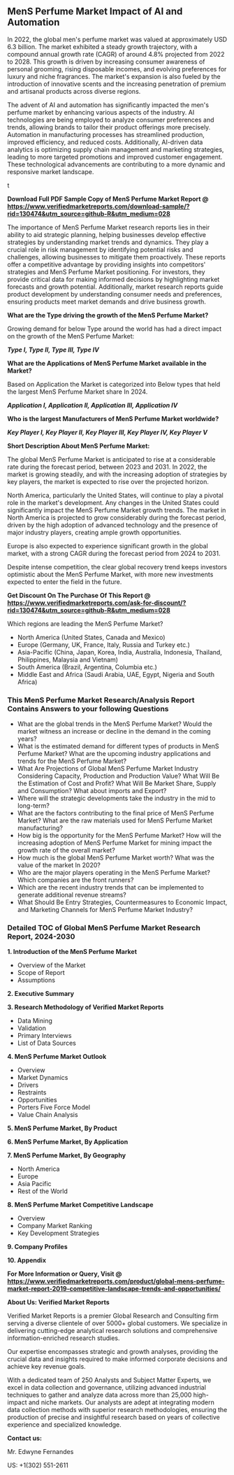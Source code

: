 <h2>MenS Perfume Market Impact of AI and Automation</h2><p>In 2022, the global men's perfume market was valued at approximately USD 6.3 billion. The market exhibited a steady growth trajectory, with a compound annual growth rate (CAGR) of around 4.8% projected from 2022 to 2028. This growth is driven by increasing consumer awareness of personal grooming, rising disposable incomes, and evolving preferences for luxury and niche fragrances. The market's expansion is also fueled by the introduction of innovative scents and the increasing penetration of premium and artisanal products across diverse regions.</p><p>The advent of AI and automation has significantly impacted the men's perfume market by enhancing various aspects of the industry. AI technologies are being employed to analyze consumer preferences and trends, allowing brands to tailor their product offerings more precisely. Automation in manufacturing processes has streamlined production, improved efficiency, and reduced costs. Additionally, AI-driven data analytics is optimizing supply chain management and marketing strategies, leading to more targeted promotions and improved customer engagement. These technological advancements are contributing to a more dynamic and responsive market landscape.</p>t</p><p id="" class=""><strong>Download Full PDF Sample Copy of MenS Perfume Market Report @ <a href="https://www.verifiedmarketreports.com/download-sample/?rid=130474&utm_source=github-R&utm_medium=028" target="_blank">https://www.verifiedmarketreports.com/download-sample/?rid=130474&utm_source=github-R&utm_medium=028</a></strong></p><p>The importance of&nbsp;MenS Perfume Market research reports lies in their ability to aid strategic planning, helping businesses develop effective strategies by understanding market trends and dynamics. They play a crucial role in risk management by identifying potential risks and challenges, allowing businesses to mitigate them proactively. These reports offer a competitive advantage by providing insights into competitors' strategies and MenS Perfume Market positioning. For investors, they provide critical data for making informed decisions by highlighting market forecasts and growth potential. Additionally, market research reports guide product development by understanding consumer needs and preferences, ensuring products meet market demands and drive business growth.</p><p><strong>What are the&nbsp;Type driving the growth of the MenS Perfume Market?</strong></p><p id="" class="">Growing demand for below Type around the world has had a direct impact on the growth of the MenS Perfume Market:</p><em><strong>Type I, Type II, Type III, Type IV</strong></em></p><strong>What are the&nbsp;Applications&nbsp;of MenS Perfume Market available in the Market?</strong></p><p id="" class="">Based on Application the Market is categorized into Below types that held the largest MenS Perfume Market share In 2024.</p><em><strong>Application I, Application II, Application III, Application IV</strong></em></p><strong>Who is the largest Manufacturers of MenS Perfume Market worldwide?</strong></p><p><em><strong>Key Player I, Key Player II, Key Player III, Key Player IV, Key Player V</strong></em></p><p id="" class=""><strong>Short Description About MenS Perfume Market:</strong></p><p>The global MenS Perfume Market is anticipated to rise at a considerable rate during the forecast period, between 2023 and 2031. In 2022, the market is growing steadily, and with the increasing adoption of strategies by key players, the market is expected to rise over the projected horizon.</p><p>North America, particularly the United States, will continue to play a pivotal role in the market's development. Any changes in the United States could significantly impact the MenS Perfume Market growth trends. The market in North America is projected to grow considerably during the forecast period, driven by the high adoption of advanced technology and the presence of major industry players, creating ample growth opportunities.</p><p>Europe is also expected to experience significant growth in the global market, with a strong CAGR during the forecast period from 2024 to 2031.</p><p>Despite intense competition, the clear global recovery trend keeps investors optimistic about the MenS Perfume Market, with more new investments expected to enter the field in the future.</p><p id="" class=""><strong>Get Discount On The Purchase Of This Report @ <a href="https://www.verifiedmarketreports.com/ask-for-discount/?rid=130474&utm_source=github-R&utm_medium=028" target="_blank">https://www.verifiedmarketreports.com/ask-for-discount/?rid=130474&utm_source=github-R&utm_medium=028</a></strong></p>Which regions are leading the MenS Perfume Market?</p><ul><li>North America (United States, Canada and Mexico)</li><li>Europe (Germany, UK, France, Italy, Russia and Turkey etc.)</li><li>Asia-Pacific (China, Japan, Korea, India, Australia, Indonesia, Thailand, Philippines, Malaysia and Vietnam)</li><li>South America (Brazil, Argentina, Columbia etc.)</li><li>Middle East and Africa (Saudi Arabia, UAE, Egypt, Nigeria and South Africa)</li></ul><h3 id="" class="">This MenS Perfume Market Research/Analysis Report Contains Answers to your following Questions</h3><ul><li>What are the global trends in the MenS Perfume Market? Would the market witness an increase or decline in the demand in the coming years?</li><li>What is the estimated demand for different types of products in MenS Perfume Market? What are the upcoming industry applications and trends for the MenS Perfume Market?</li><li>What Are Projections of Global MenS Perfume Market Industry Considering Capacity, Production and Production Value? What Will Be the Estimation of Cost and Profit? What Will Be Market Share, Supply and Consumption? What about imports and Export?</li><li>Where will the strategic developments take the industry in the mid to long-term?</li><li>What are the factors contributing to the final price of MenS Perfume Market? What are the raw materials used for MenS Perfume Market manufacturing?</li><li>How big is the opportunity for the MenS Perfume Market? How will the increasing adoption of MenS Perfume Market for mining impact the growth rate of the overall market?</li><li>How much is the global MenS Perfume Market worth? What was the value of the market In 2020?</li><li>Who are the major players operating in the MenS Perfume Market? Which companies are the front runners?</li><li>Which are the recent industry trends that can be implemented to generate additional revenue streams?</li><li>What Should Be Entry Strategies, Countermeasures to Economic Impact, and Marketing Channels for MenS Perfume Market Industry?</li></ul><h3 id="" class="">Detailed TOC of Global MenS Perfume Market Research Report, 2024-2030</h3><p id="" class=""><strong>1. Introduction of the MenS Perfume Market</strong></p><ul><li>Overview of the Market</li><li>Scope of Report</li><li>Assumptions</li></ul><p id="" class=""><strong>2. Executive Summary</strong></p><p id="" class=""><strong>3. Research Methodology of Verified Market Reports</strong></p><ul><li>Data Mining</li><li>Validation</li><li>Primary Interviews</li><li>List of Data Sources</li></ul><p id="" class=""><strong>4. MenS Perfume Market Outlook</strong></p><ul><li>Overview</li><li>Market Dynamics</li><li>Drivers</li><li>Restraints</li><li>Opportunities</li><li>Porters Five Force Model</li><li>Value Chain Analysis</li></ul><p id="" class=""><strong>5. MenS Perfume Market, By Product</strong></p><p id="" class=""><strong>6. MenS Perfume Market, By Application</strong></p><p id="" class=""><strong>7. MenS Perfume Market, By Geography</strong></p><ul><li>North America</li><li>Europe</li><li>Asia Pacific</li><li>Rest of the World</li></ul><p id="" class=""><strong>8. MenS Perfume Market Competitive Landscape</strong></p><ul><li>Overview</li><li>Company Market Ranking</li><li>Key Development Strategies</li></ul><p id="" class=""><strong>9. Company Profiles</strong></p><p id="" class=""><strong>10. Appendix</strong></p><p id="" class=""><strong>For More Information or Query, Visit @ <a href="https://www.verifiedmarketreports.com/product/global-mens-perfume-market-report-2019-competitive-landscape-trends-and-opportunities/" target="_blank">https://www.verifiedmarketreports.com/product/global-mens-perfume-market-report-2019-competitive-landscape-trends-and-opportunities/</a></strong></p><p id="" class=""><strong>About Us: Verified Market Reports</strong></p><p id="" class="">Verified Market Reports is a premier Global Research and Consulting firm serving a diverse clientele of over 5000+ global customers. We specialize in delivering cutting-edge analytical research solutions and comprehensive information-enriched research studies.</p><p id="" class="">Our expertise encompasses strategic and growth analyses, providing the crucial data and insights required to make informed corporate decisions and achieve key revenue goals.</p><p id="" class="">With a dedicated team of 250 Analysts and Subject Matter Experts, we excel in data collection and governance, utilizing advanced industrial techniques to gather and analyze data across more than 25,000 high-impact and niche markets. Our analysts are adept at integrating modern data collection methods with superior research methodologies, ensuring the production of precise and insightful research based on years of collective experience and specialized knowledge.</p><p id="" class=""><strong>Contact us:</strong></p><p id="" class="">Mr. Edwyne Fernandes</p><p id="" class="">US: +1(302) 551-2611</p>